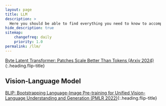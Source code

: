 ```yaml
---
layout: page
title: LLM
description: >
  Here you should be able to find everything you need to know to accomplish the most common tasks when blogging with Hydejack.
hide_description: true
sitemap:
    changefreq: daily
    priority: 1.0
permalink: /llm/
---
```


[Byte Latent Transformer: Patches Scale Better Than Tokens (Arxiv 2024)]{:.heading.flip-title}

## Vision-Language Model

[BLIP: Bootstrapping Language-Image Pre-training for Unified Vision-Language Understanding and Generation (PMLR 2022)]{:.heading.flip-title}



[Byte Latent Transformer: Patches Scale Better Than Tokens (Arxiv 2024)]: /llm/2025-02-22-BLT
[BLIP: Bootstrapping Language-Image Pre-training for Unified Vision-Language Understanding and Generation (PMLR 2022)]: /llm/2025-02-26-BLIP